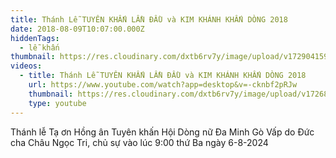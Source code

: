 ```yaml
---
title: Thánh Lễ TUYÊN KHẤN LẦN ĐẦU và KIM KHÁNH KHẤN DÒNG 2018
date: 2018-08-09T10:07:00.000Z
hiddenTags:
  - lễ khấn
thumbnail: https://res.cloudinary.com/dxtb6rv7y/image/upload/v1729041590/TIEN_KHAN_2018_copy_psqdna.jpg
videos:
  - title: Thánh Lễ TUYÊN KHẤN LẦN ĐẦU và KIM KHÁNH KHẤN DÒNG 2018
    url: https://www.youtube.com/watch?app=desktop&v=-cknbf2pRJw
    thumbnail: https://res.cloudinary.com/dxtb6rv7y/image/upload/v1726888147/le_khan_2018_c69jnr.jpg
    type: youtube
---
```

Thánh lễ Tạ ơn Hồng ân Tuyên khấn Hội Dòng nữ Đa Minh Gò Vấp do Đức cha Châu Ngọc Tri, chủ sự vào lúc 9:00 thứ Ba ngày 6-8-2024
